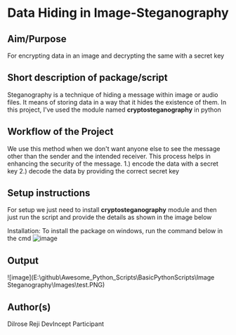 # Data Hiding in Image-Steganography

## Aim/Purpose
For encrypting data in an image and decrypting the same with a secret key

## Short description of package/script
Steganography is a technique of hiding a message within image or audio files. It means of storing data in a way that it hides the existence of them. 
In this project, I've used the module named **cryptosteganography** in python

## Workflow of the Project
We use this method when we don't want anyone else to see the message other than the sender and the intended receiver. This process helps in enhancing the security of the message.
1.) encode the data with a secret key
2.) decode the data by providing the correct secret key

## Setup instructions
For setup we just need to install **cryptosteganography** module and then just run the script and provide the details as shown in the image below

Installation:
To install the package on windows, run the command below in the cmd
![image](https://user-images.githubusercontent.com/70878223/125107460-7be74080-e0fe-11eb-8409-73c176572fd4.png)

## Output

![image](E:\github\Awesome_Python_Scripts\BasicPythonScripts\Image Steganography\Images\test.PNG)

## Author(s)
Dilrose Reji
DevIncept Participant



